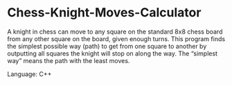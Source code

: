 # Chess-Knight-Moves-Calculator
A knight in chess can move to any square on the standard 8x8 chess board from any other square on the board, given enough turns. This program finds the simplest possible way (path) to get from one square to another by outputting all squares the knight will stop on along the way. The “simplest way” means the path with the least moves. 

Language: C++
